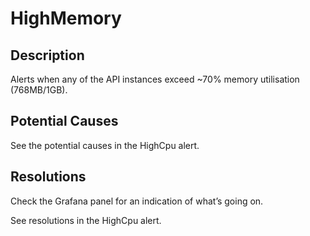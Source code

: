 # HighMemory

## Description

Alerts when any of the API instances exceed ~70% memory utilisation (768MB/1GB).

## Potential Causes

See the potential causes in the HighCpu alert.

## Resolutions

Check the Grafana panel for an indication of what’s going on.

See resolutions in the HighCpu alert.
